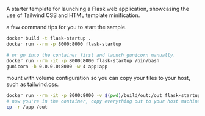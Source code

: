 A starter template for launching a Flask web application, showcasing the use of Tailwind CSS and HTML template minification.

a few command tips for you to start the sample.

```bash
docker build -t flask-startup .
docker run --rm -p 8000:8000 flask-startup

# or go into the container first and launch gunicorn manually.
docker run --rm -it -p 8000:8000 flask-startup /bin/bash
gunicorn -b 0.0.0.0:8000 -w 4 app:app

```

mount with volume configuration so you can copy your files to your host, such as tailwind.css.
```bash
docker run --rm -it -p 8000:8000 -v $(pwd)/build/out:/out flask-startup /bin/sh
# now you're in the container, copy everything out to your host machine
cp -r /app /out
```
